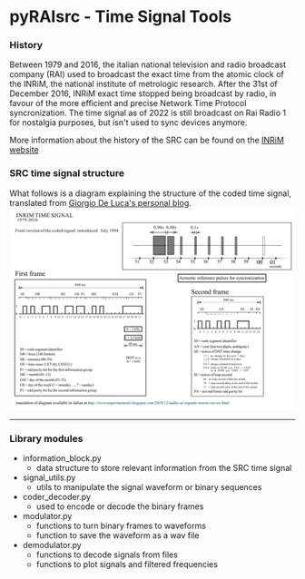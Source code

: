 # pyRAIsrc - Time Signal Tools

### History
Between 1979 and 2016, the italian national television and radio broadcast company (RAI) used to broadcast the exact time from the atomic clock of the INRiM, the national institute of metrologic research. After the 31st of December 2016, INRiM exact time stopped being broadcast by radio, in favour of the more efficient and precise Network Time Protocol syncronization. The time signal as of 2022 is still broadcast on Rai Radio 1 for nostalgia purposes, but isn't used to sync devices anymore.

More information about the history of the SRC can be found on the [INRiM website](http://rime.inrim.it/labtf/src/)

### SRC time signal structure
What follows is a diagram explaining the structure of the coded time signal, translated from [Giorgio De Luca's personal blog](http://ricercasperimentale.blogspot.com/2016/12/addio-al-segnale-orario-rai-src.html). 
![](diagrams/signal_structure.png)

_________________________________

### Library modules
- information_block.py
  - data structure to store relevant information from the SRC time signal
- signal_utils.py
  - utils to manipulate the signal waveform or binary sequences
- coder_decoder.py
  - used to encode or decode the binary frames
- modulator.py
  - functions to turn binary frames to waveforms
  - function to save the waveform as a wav file
- demodulator.py
  - functions to decode signals from files
  - functions to plot signals and filtered frequencies
